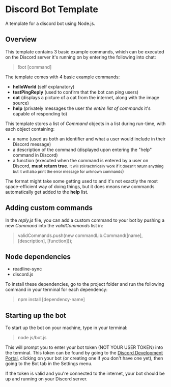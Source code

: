 # Discord Bot Template

A template for a discord bot using Node.js.

## Overview

This template contains 3 basic example commands, which can be executed on the Discord server it's running on by entering the following into chat:

> !bot [command]

The template comes with 4 basic example commands:
- **helloWorld** (self explanatory)
- **testPingReply** (used to confirm that the bot can ping users)
- **cat** (displays a picture of a cat from the internet, along with the image source)
- **help** (privately messages the user *the entire list of commands* it's capable of responding to)

This template stores a list of *Command* objects in a list during run-time, with each object containing:
- a name (used as both an identifier and what a user would include in their Discord message)
- a description of the command (displayed upon entering the "help" command in Discord)
- a function (executed when the command is entered by a user on Discord, **must return true**. <small>It will still technically work if it doesn't return anything but it will also print the error message for unknown commands</small>)

The format might take some getting used to and it's not exactly the most space-efficient way of doing things, but it does means new commands automatically get added to the **help** list.

## Adding custom commands

In the *reply.js* file, you can add a custom command to your bot by pushing a new *Command* into the *validCommands* list in:

> validCommands.push(new commandLib.Command([name], [description], [function]));

## Node dependencies

- readline-sync
- discord.js

To install these dependencies, go to the project folder and run the following command in your terminal for each dependency:

> npm install [dependency-name]

## Starting up the bot

To start up the bot on your machine, type in your terminal:

> node js/bot.js

This will prompt you to enter your bot token (NOT YOUR USER TOKEN) into the terminal. This token can be found by going to the [Discord Development Portal](https://discord.com/developers/applications), clicking on your bot (or creating one if you don't have one yet), then going to the Bot tab in the Settings menu.

If the token is valid and you're connected to the internet, your bot should be up and running on your Discord server.
